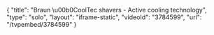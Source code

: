 {
    "title": "Braun \u00b0CoolTec shavers - Active cooling technology",
    "type": "solo",
    "layout": "iframe-static",
    "videoId": "3784599",
    "url": "\/tvpembed\/3784599"
}
